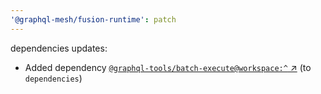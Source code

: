 ```yaml
---
'@graphql-mesh/fusion-runtime': patch
---
```


dependencies updates: 

- Added dependency [`@graphql-tools/batch-execute@workspace:^` ↗︎](https://www.npmjs.com/package/@graphql-tools/batch-execute/v/workspace:^) (to `dependencies`)
